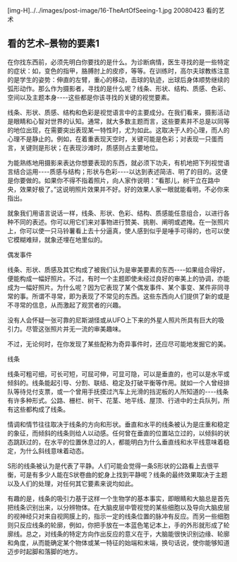 [img-H]../../images/post-image/16-TheArtOfSeeing-1.jpg
20080423
看的艺术

## 看的艺术–景物的要素1 

在你找东西前，必须先明白你要找的是什么。为诊断病情，医生寻找的是一些特定的症状：如，变色的指甲，胳膊肘上的皮疹，等等。在训练时，高尔夫球教练注意的是学生的姿势：伸直的左臂，重心的移动，击球的轨迹，出球后身体顺势继续的弧形动作。那么作为摄影者，寻找的是什么呢？线条、形状、结构、质感、色彩、空间以及主题本身----这些都是你该寻找的关键的视觉要素。

线条、形状、质感、结构和色彩是视觉语言中的主要成分。在我们看来，摄影活动是眼睛和心智对世界的认知。通常，就大多数主题而言，这些要素并不总是以同等的地位出现，在需要突出表现某一特性时，尤为如此。这取决于人的心理，而人的心理不是静止的。例如，在着重表现天空时，关键可能是色彩；对表现一只蛋而言，关键则是形状；在表现沙滩时，质感则占主要地位。

为能熟练地用摄影来表达你想要表现的东西，就必须下功夫，有机地把下列视觉语言结合运用----质感与结构；形状与色彩----以达到表述简洁、明了的目的。这便是你要做的。如果你不得不指着照片，向人家作说明：“看那儿，树干立在路中央，效果好极了。”这说明照片效果并不好。好的效果人家一眼就能看明，不必你来指出。

就象我们用语言说话一样，线条、形状、色彩、结构、质感能任意组合，以进行各种不同的表述。你可以用它们来对事物进行赞美、挑剔、阐明或遮掩。在一张照片上，你可以使一只马铃薯看上去十分逼真，使人感到似乎是唾手可得的，也可以使它模糊难辩，就象还埋在地里似的。

偶发事件

线条、形状、质感及其它构成了被我们认为是审美要素的东西----如果组合得好，便能构成一幅好照片。不过，有时一个主题即使未经过良好的审美上的协调，亦能成为一幅好照片。为什么呢？因为它表现了某个偶发事件、某个事变、某件非同寻常的事。所谓不寻常，即为表现了不常见的东西。这些东西向人们提供了新的或是不寻常的信息，从而激起了观赏者的兴趣。

没有人会怀疑一张可靠的尼斯湖怪或从UFO上下来的外星人照片所具有巨大的吸引力。尽管这张照片并无一流的审美趣味。

不过，无论何时，在你发现了某些配称为奇异事件时，还应尽可能地发掘它的美。

线条

线条可粗可细，可长可短，可屈可伸，可显可隐，可以是垂直的，也可以是水平或倾斜的。线条能起引导、分割、联结、稳定及打破平衡等作用。就如一个人曾经排队等待兑付支票，或一个曾用手抚摸过汽车上光滑的挡泥板的人所知道的----线条有许多种形式。公路、栅栏、树干、花茎、地平线、屋顶、行进中的士兵队列，所有这些都构成了线条。

情调和情节往往取决于线条的方向和形状。垂直和水平的线条被认为是庄重和稳定的象征，而倾斜的线条则给人以动感。任何曾在垂直的位置站立过的，以倾斜的状态跳跃过的，在水平的位置休息过的人，都能明白为什么垂直线和水平线意味着稳定，为什么斜线意味着动态。

S形的线条被认为是代表了平静。人们可能会觉得一条S形状的公路看上去很平衡，可是有多少人能在S状卷曲的蛇身上找到平静呢？线条的最终效果取决于主题以及人们的处理，对任何其它要素来说均如此。

有趣的是，线条的吸引力基于这样一个生物学的基本事实，即眼睛和大脑总是首先把线条识别出来，以分辨物体。在大脑皮层中管视觉的某些细胞以及导向大脑皮层的视神经只对来自视网膜上的，指示一定的线条位置的脉冲有反应。而另一些细胞则只反应线条的轮廓，例如，你把手放在一本蓝色笔记本上，手的外形就形成了轮廓线。总之，对线条的特定方向作出反应的意义在于，大脑能很快识别边缘、轮廓和角度，从而能确定某个物体或某一特征的始端和末端，换句话说，使你能够知道迈步时起脚和落脚的地方。
